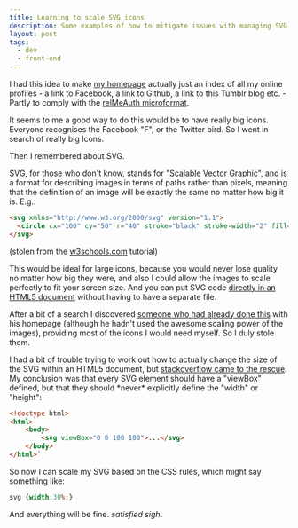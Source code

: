 ```yaml
---
title: Learning to scale SVG icons
description: Some examples of how to mitigate issues with managing SVG icons in mark-up.
layout: post
tags:
  - dev
  - front-end
---
```

 
I had this idea to make [my homepage](http://robinwinslow.co.uk) actually just an index of all my online profiles - a link to Facebook, a link to Github, a link to this Tumblr blog etc. - Partly to comply with the [relMeAuth microformat](http://microformats.org/wiki/RelMeAuth).

It seems to me a good way to do this would be to have really big icons. Everyone recognises the Facebook "F", or the Twitter bird. So I went in search of really big Icons.

Then I remembered about SVG.

SVG, for those who don't know, stands for "[Scalable Vector Graphic](http://en.wikipedia.org/wiki/Scalable_Vector_Graphics)", and is a format for describing images in terms of paths rather than pixels, meaning that the definition of an image will be exactly the same no matter how big it is. E.g.:

``` html
<svg xmlns="http://www.w3.org/2000/svg" version="1.1">
  <circle cx="100" cy="50" r="40" stroke="black" stroke-width="2" fill="red" />
</svg>
```
(stolen from the [w3schools.com](http://www.w3schools.com/svg/default.asp) tutorial)

This would be ideal for large icons, because you would never lose
quality no matter how big they were, and also I could allow the images
to scale perfectly to fit your screen size. And you can put SVG code
[directly in an HTML5 document](http://www.tutorialspoint.com/html5/html5_svg.htm) without having to have a separate
file.

After a bit of a search I discovered [someone who had already done
this](http://nikalyuk.in/) with his homepage (although he hadn't used the awesome scaling
power of the images), providing most of the icons I would need myself.
So I duly stole them.

I had a bit of trouble trying to work out how to actually change the
size of the SVG within an HTML5 document, but [stackoverflow came to the
rescue](http://stackoverflow.com/questions/8515524/how-do-i-scale-an-svg-polygon-in-ems). My conclusion was that every SVG element should have a
"viewBox" defined, but that they should \*never\* explicitly define the
"width" or "height":

``` html
<!doctype html>
<html>
    <body>
        <svg viewBox="0 0 100 100">...</svg>
    </body>
</html>`
```

So now I can scale my SVG based on the CSS rules, which might say
something like:

``` css
svg {width:30%;}
```

And everything will be fine. *satisfied sigh*.
